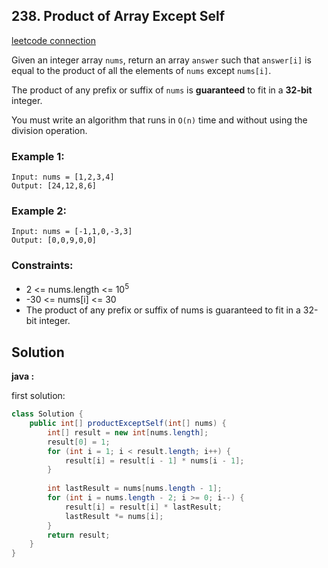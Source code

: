 ## 238. Product of Array Except Self

[leetcode connection](https://leetcode.com/problems/product-of-array-except-self/)

Given an integer array `nums`, return an array `answer` such that `answer[i]` is equal to the product of all the elements of `nums` except `nums[i]`.

The product of any prefix or suffix of `nums` is **guaranteed** to fit in a **32-bit** integer.

You must write an algorithm that runs in `O(n)` time and without using the division operation.

### Example 1:
```
Input: nums = [1,2,3,4]
Output: [24,12,8,6]
```

### Example 2:
```
Input: nums = [-1,1,0,-3,3]
Output: [0,0,9,0,0]
```

### Constraints:

* 2 <= nums.length <= 10<sup>5</sup>
* -30 <= nums[i] <= 30
* The product of any prefix or suffix of nums is guaranteed to fit in a 32-bit integer.

## Solution

**java :**

first solution:
```java
class Solution {
    public int[] productExceptSelf(int[] nums) {
        int[] result = new int[nums.length];
        result[0] = 1;
        for (int i = 1; i < result.length; i++) {
            result[i] = result[i - 1] * nums[i - 1];
        }
        
        int lastResult = nums[nums.length - 1];
        for (int i = nums.length - 2; i >= 0; i--) {
            result[i] = result[i] * lastResult;
            lastResult *= nums[i];
        }
        return result;
    }
}
```